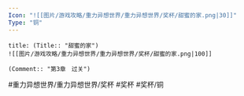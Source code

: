 ```yaml
---
Icon: "![[图片/游戏攻略/重力异想世界/重力异想世界/奖杯/甜蜜的家.png|30]]"
Type: "铜"
---
```

```ad-common-bronze-trophy
title: (Title:: "甜蜜的家")
![[图片/游戏攻略/重力异想世界/重力异想世界/奖杯/甜蜜的家.png|100]]

(Comment:: "第3章　过关")
```

#重力异想世界/重力异想世界/奖杯 #奖杯 #奖杯/铜
